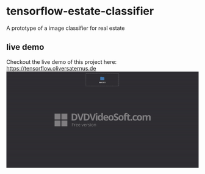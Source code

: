# tensorflow-estate-classifier
A prototype of a image classifier for real estate

## live demo
Checkout the live demo of this project here: https://tensorflow.oliversaternus.de
![Demo](https://github.com/oliversaternus/tensorflow-estate-classifier/blob/master/demo.gif)
